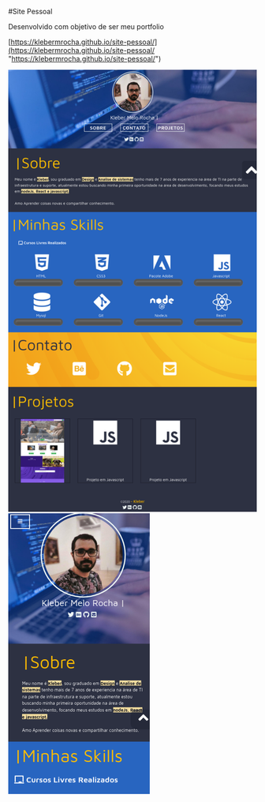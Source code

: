 #Site Pessoal 

Desenvolvido com objetivo de ser meu portfolio

[https://klebermrocha.github.io/site-pessoal/](https://klebermrocha.github.io/site-pessoal/ "https://klebermrocha.github.io/site-pessoal/")

![](img/screencapture/screencapture.png)
![](img/screencapture/screencapture-02.png)
